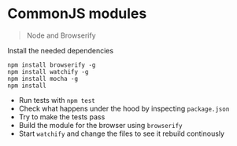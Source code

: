 # CommonJS modules
> Node and Browserify

Install the needed dependencies
```
npm install browserify -g 
npm install watchify -g
npm install mocha -g
npm install
```

- Run tests with `npm test`
- Check what happens under the hood by inspecting `package.json`
- Try to make the tests pass
- Build the module for the browser using `browserify`
- Start `watchify` and change the files to see it rebuild continously
